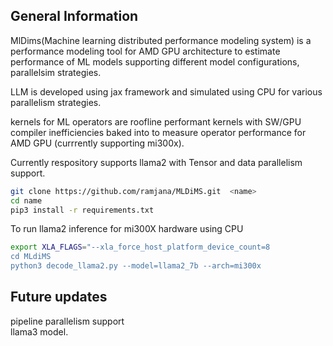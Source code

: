 ## General Information

MlDims(Machine learning distributed performance modeling system) is a performance modeling tool for AMD GPU architecture to estimate performance of ML models supporting different model configurations, parallelsim strategies.


LLM is developed using jax framework and simulated using CPU for various parallelism strategies. 

kernels for ML operators are roofline performant kernels with SW/GPU compiler inefficiencies baked into to measure operator performance for AMD GPU (currrently supporting mi300x).


Currently respository supports llama2 with Tensor and data parallelism support.

```bash
git clone https://github.com/ramjana/MLDiMS.git  <name>
cd name
pip3 install -r requirements.txt
```

To run llama2 inference for mi300X hardware using CPU 

```bash
export XLA_FLAGS="--xla_force_host_platform_device_count=8
cd MLdiMS
python3 decode_llama2.py --model=llama2_7b --arch=mi300x
```

## Future updates
pipeline parallelism support</br>
llama3 model. 
